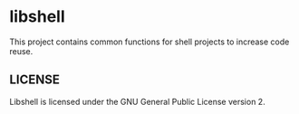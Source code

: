 libshell
=======

This project contains common functions for shell projects to increase code reuse.

LICENSE
-------

Libshell is licensed under the GNU General Public License version 2.
